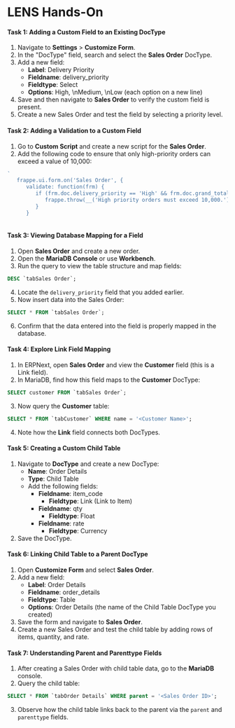 # LENS Hands-On

#### **Task 1: Adding a Custom Field to an Existing DocType**

1.  Navigate to **Settings** > **Customize Form**.
2.  In the "DocType" field, search and select the **Sales Order** DocType.
3.  Add a new field:
    -   **Label**: Delivery Priority
    -   **Fieldname**: delivery_priority
    -   **Fieldtype**: Select
    -   **Options**: High, \nMedium, \nLow (each option on a new line)
4.  Save and then navigate to **Sales Order** to verify the custom field is present.
5.  Create a new Sales Order and test the field by selecting a priority level.

#### **Task 2: Adding a Validation to a Custom Field**

1.  Go to **Custom Script** and create a new script for the **Sales Order**.
2.  Add the following code to ensure that only high-priority orders can exceed a value of 10,000:
   

 ```javascript     
 `
    frappe.ui.form.on('Sales Order', {
       validate: function(frm) {
          if (frm.doc.delivery_priority == 'High' && frm.doc.grand_total <= 10000) {
             frappe.throw(__('High priority orders must exceed 10,000.'));
          }
       }
    
   ```

#### **Task 3: Viewing Database Mapping for a Field**

1.  Open **Sales Order** and create a new order.
2.  Open the **MariaDB Console** or use **Workbench**.
3.  Run the query to view the table structure and map fields:
```sql
DESC `tabSales Order`;
```
4. Locate the `delivery_priority` field that you added earlier.
5. Now insert data into the Sales Order:
```sql
SELECT * FROM `tabSales Order`;
```
6. Confirm that the data entered into the field is properly mapped in the database.

#### **Task 4: Explore Link Field Mapping**

1.  In ERPNext, open **Sales Order** and view the **Customer** field (this is a Link field).
2.  In MariaDB, find how this field maps to the **Customer** DocType:
```sql
SELECT customer FROM `tabSales Order`;
```
3. Now query the **Customer** table:
```sql
SELECT * FROM `tabCustomer` WHERE name = '<Customer Name>';
```
4. Note how the **Link** field connects both DocTypes.

#### **Task 5: Creating a Custom Child Table**

1.  Navigate to **DocType** and create a new DocType:
    -   **Name**: Order Details
    -   **Type**: Child Table
    -   Add the following fields:
        -   **Fieldname**: item_code
            -   **Fieldtype**: Link (Link to Item)
        -   **Fieldname**: qty
            -   **Fieldtype**: Float
        -   **Fieldname**: rate
            -   **Fieldtype**: Currency
2.  Save the DocType.

#### **Task 6: Linking Child Table to a Parent DocType**

1.  Open **Customize Form** and select **Sales Order**.
2.  Add a new field:
    -   **Label**: Order Details
    -   **Fieldname**: order_details
    -   **Fieldtype**: Table
    -   **Options**: Order Details (the name of the Child Table DocType you created)
3.  Save the form and navigate to **Sales Order**.
4.  Create a new Sales Order and test the child table by adding rows of items, quantity, and rate.

#### **Task 7: Understanding Parent and Parenttype Fields**

1.  After creating a Sales Order with child table data, go to the **MariaDB** console.
2.  Query the child table:
```sql
SELECT * FROM `tabOrder Details` WHERE parent = '<Sales Order ID>';
```
3. Observe how the child table links back to the parent via the `parent` and `parenttype` fields.


<!--stackedit_data:
eyJoaXN0b3J5IjpbLTE1MTk1MTMyNjgsLTEwMTcwNDQxODIsMT
I1MDUyMzQ2NiwtMjAzMTc1MTEzOSwxNzY2MzY1NjU2LC0xMjk3
MDU4NDA1XX0=
-->